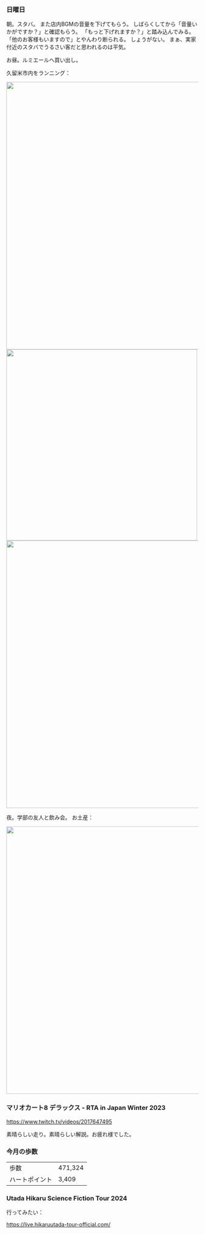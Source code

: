 ### 日曜日

朝。スタバ。
また店内BGMの音量を下げてもらう。
しばらくしてから「音量いかがですか？」と確認もらう。
「もっと下げれますか？」と踏み込んでみる。
「他のお客様もいますので」とやんわり断られる。
しょうがない。
まぁ、実家付近のスタバでうるさい客だと思われるのは平気。

お昼。ルミエールへ買い出し。

久留米市内をランニング：

<img src="https://i.imgur.com/Wg78ejJ.jpg" width="700">

<img src="https://i.imgur.com/4w3Npr4.jpg" width="500">

<img src="https://i.imgur.com/NKqjYtB.jpg" width="700">

夜。学部の友人と飲み会。
お土産：

<img src="https://i.imgur.com/L87i7PC.jpg" width="700">

### マリオカート8 デラックス - RTA in Japan Winter 2023

https://www.twitch.tv/videos/2017647495

素晴らしい走り。素晴らしい解説。お疲れ様でした。

### 今月の歩数

|||
|---|---|
|歩数|471,324|
|ハートポイント|3,409|

### Utada Hikaru Science Fiction Tour 2024

行ってみたい：

https://live.hikaruutada-tour-official.com/